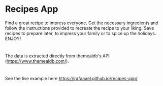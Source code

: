 # Recipes App
Find a great recipe to impress everyone. Get the necessary ingredients and follow the instructions provided to recreate the recipe to your liking. Save recipes to prepare later, to impress your family or to spice up the holidays. ENJOY!

#
The data is extracted directly from themealdb's API (https://www.themealdb.com/).

#
See the live example here https://jrafaaael.github.io/recipes-app/
